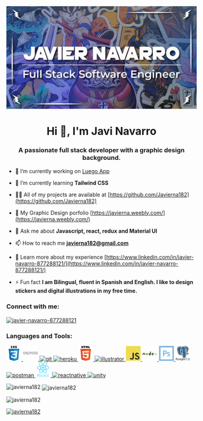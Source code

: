 <img src="https://raw.githubusercontent.com/Javierna182/Javierna182/main/cover2.jpg"/>
<h1 align="center">Hi 👋, I'm Javi Navarro</h1>
<h3 align="center">A passionate full stack developer with a graphic design background.</h3>

- 🔭 I’m currently working on [Luego App](https://github.com/Javierna182/Luego-app)

- 🌱 I’m currently learning **Tailwind CSS**

- 👨‍💻 All of my projects are available at [https://github.com/Javierna182](https://github.com/Javierna182)

- 📝 My Graphic Design porfolio [https://javierna.weebly.com/](https://javierna.weebly.com/)

- 💬 Ask me about **Javascript, react, redux and Material UI**

- 📫 How to reach me **javierna182@gmail.com**

- 📄 Learn more about my experience [https://www.linkedin.com/in/javier-navarro-877288121/](https://www.linkedin.com/in/javier-navarro-877288121/)

- ⚡ Fun fact **I am Bilingual, fluent in Spanish and English. I like to design stickers and digital illustrations in my free time.**

<h3 align="left">Connect with me:</h3>
<p align="left">
<a href="https://linkedin.com/in/javier-navarro-877288121" target="blank"><img align="center" src="https://raw.githubusercontent.com/rahuldkjain/github-profile-readme-generator/master/src/images/icons/Social/linked-in-alt.svg" alt="javier-navarro-877288121" height="30" width="40" /></a>
</p>

<h3 align="left">Languages and Tools:</h3>
<p align="left"> <a href="https://www.w3schools.com/css/" target="_blank" rel="noreferrer"> <img src="https://raw.githubusercontent.com/devicons/devicon/master/icons/css3/css3-original-wordmark.svg" alt="css3" width="40" height="40"/> </a> <a href="https://expressjs.com" target="_blank" rel="noreferrer"> <img src="https://raw.githubusercontent.com/devicons/devicon/master/icons/express/express-original-wordmark.svg" alt="express" width="40" height="40"/> </a> <a href="https://git-scm.com/" target="_blank" rel="noreferrer"> <img src="https://www.vectorlogo.zone/logos/git-scm/git-scm-icon.svg" alt="git" width="40" height="40"/> </a> <a href="https://heroku.com" target="_blank" rel="noreferrer"> <img src="https://www.vectorlogo.zone/logos/heroku/heroku-icon.svg" alt="heroku" width="40" height="40"/> </a> <a href="https://www.w3.org/html/" target="_blank" rel="noreferrer"> <img src="https://raw.githubusercontent.com/devicons/devicon/master/icons/html5/html5-original-wordmark.svg" alt="html5" width="40" height="40"/> </a> <a href="https://www.adobe.com/in/products/illustrator.html" target="_blank" rel="noreferrer"> <img src="https://www.vectorlogo.zone/logos/adobe_illustrator/adobe_illustrator-icon.svg" alt="illustrator" width="40" height="40"/> </a> <a href="https://developer.mozilla.org/en-US/docs/Web/JavaScript" target="_blank" rel="noreferrer"> <img src="https://raw.githubusercontent.com/devicons/devicon/master/icons/javascript/javascript-original.svg" alt="javascript" width="40" height="40"/> </a> <a href="https://nodejs.org" target="_blank" rel="noreferrer"> <img src="https://raw.githubusercontent.com/devicons/devicon/master/icons/nodejs/nodejs-original-wordmark.svg" alt="nodejs" width="40" height="40"/> </a> <a href="https://www.photoshop.com/en" target="_blank" rel="noreferrer"> <img src="https://raw.githubusercontent.com/devicons/devicon/master/icons/photoshop/photoshop-line.svg" alt="photoshop" width="40" height="40"/> </a> <a href="https://www.postgresql.org" target="_blank" rel="noreferrer"> <img src="https://raw.githubusercontent.com/devicons/devicon/master/icons/postgresql/postgresql-original-wordmark.svg" alt="postgresql" width="40" height="40"/> </a> <a href="https://postman.com" target="_blank" rel="noreferrer"> <img src="https://www.vectorlogo.zone/logos/getpostman/getpostman-icon.svg" alt="postman" width="40" height="40"/> </a> <a href="https://reactjs.org/" target="_blank" rel="noreferrer"> <img src="https://raw.githubusercontent.com/devicons/devicon/master/icons/react/react-original-wordmark.svg" alt="react" width="40" height="40"/> </a> <a href="https://reactnative.dev/" target="_blank" rel="noreferrer"> <img src="https://reactnative.dev/img/header_logo.svg" alt="reactnative" width="40" height="40"/> </a> <a href="https://unity.com/" target="_blank" rel="noreferrer"> <img src="https://www.vectorlogo.zone/logos/unity3d/unity3d-icon.svg" alt="unity" width="40" height="40"/> </a> </p>

<p><img align="left" src="https://github-readme-stats.vercel.app/api/top-langs?username=javierna182&show_icons=true&locale=en&layout=compact" alt="javierna182" /></p>

<p>&nbsp;<img align="center" src="https://github-readme-stats.vercel.app/api?username=javierna182&show_icons=true&locale=en" alt="javierna182" /></p>

<p><img align="center" src="https://github-readme-streak-stats.herokuapp.com/?user=javierna182&" alt="javierna182" /></p>

<p align="left"> <a href="https://github.com/ryo-ma/github-profile-trophy"><img src="https://github-profile-trophy.vercel.app/?username=javierna182" alt="javierna182" /></a> </p>

